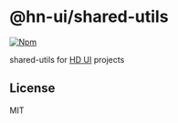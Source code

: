 # @hn-ui/shared-utils

[![Npm](https://img.shields.io/npm/v/@hn-ui/shared-utils)](https://www.npmjs.com/package/@hn-ui/shared-utils)

shared-utils for [HD UI](https://hn-ui.com) projects

## License

MIT
